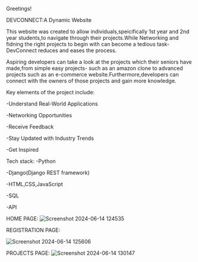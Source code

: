 Greetings!

DEVCONNECT:A Dynamic Website

This website was created to allow individuals,speicifically 1st year and 2nd year students,to navigate through their projects.While Networking and fidning the right projects to begin with can become a tedious task-DevConnect reduces and eases the process.

Aspiring developers can take a look at the projects which their seniors have made,from simple easy projects- such as an amazon clone to advanced projects such as an e-commerce website.Furthermore,developers can connect with the owners of those projects and gain more knowledge.

Key elements of the project include:

-Understand Real-World Applications

-Networking Opportunities

-Receive Feedback

-Stay Updated with Industry Trends

-Get Inspired



Tech stack:
-Python 

-Django(Django REST framework)

-HTML,CSS,JavaScript

-SQL

-API





HOME PAGE:
![Screenshot 2024-06-14 124535](https://github.com/mariamm786/Django/assets/153979125/5f1d33d7-58d8-436b-8b62-3cc2c669cfd7)





REGISTRATION PAGE:

![Screenshot 2024-06-14 125606](https://github.com/mariamm786/Django/assets/153979125/09c0e149-7e25-4b0f-b18e-b22b7c15e982)



PROJECTS PAGE:
![Screenshot 2024-06-14 130147](https://github.com/mariamm786/Django/assets/153979125/1a4e4ed1-19f2-4a29-8d16-690bedda1f9e)









